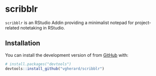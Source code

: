 
<!-- README.md is generated from README.Rmd. Please edit that file -->

# scribblr

<!-- badges: start -->
<!-- badges: end -->

`scribblr` is an RStudio Addin providing a minimalist notepad for
project-related notetaking in RStudio.

## Installation

You can install the development version of from
[GitHub](https://github.com/) with:

``` r
# install.packages("devtools")
devtools::install_github("vgherard/scribblr")
```

